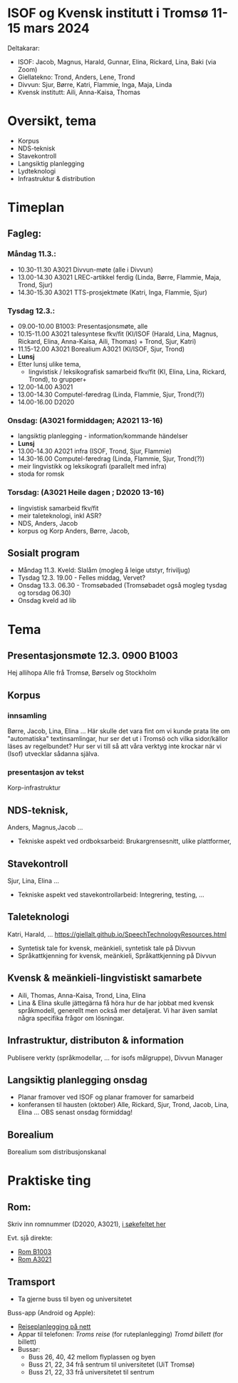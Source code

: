 ISOF og Kvensk institutt i Tromsø 11-15 mars 2024
=================================================

Deltakarar:

- ISOF: Jacob, Magnus, Harald, Gunnar, Elina, Rickard, Lina, Baki (via Zoom)
- Giellatekno: Trond, Anders, Lene, Trond
- Divvun: Sjur, Børre, Katri, Flammie, Inga, Maja, Linda
- Kvensk institutt: Aili, Anna-Kaisa, Thomas


# Oversikt, tema
- Korpus
- NDS-teknisk
- Stavekontroll
- Langsiktig planlegging
- Lydteknologi
- Infrastruktur & distribution

# Timeplan

## Fagleg:

### Måndag 11.3.:
- 10.30-11.30 A3021 Divvun-møte (alle i Divvun)
- 13.00-14.30 A3021 LREC-artikkel ferdig (Linda, Børre, Flammie, Maja, Trond, Sjur)
- 14.30-15.30 A3021 TTS-prosjektmøte (Katri, Inga, Flammie, Sjur)
    
### Tysdag 12.3.:
- 09.00-10.00 B1003: Presentasjonsmøte, alle
- 10.15-11.00 A3021 talesyntese fkv/fit (KI/ISOF (Harald, Lina, Magnus, Rickard, Elina, Anna-Kaisa, Aili, Thomas) + Trond, Sjur, Katri)
- 11.15-12.00 A3021 Borealium A3021 (KI/ISOF, Sjur, Trond)
- **Lunsj**
- Etter lunsj ulike tema, 
	- lingvistisk / leksikografisk samarbeid fkv/fit (KI, Elina, Lina, Rickard, Trond), to grupper+
 - 12.00-14.00 A3021 
 - 13.00-14.30 Computel-føredrag (Linda, Flammie, Sjur, Trond(?))
 - 14.00-16.00 D2020 

### Onsdag: (A3021 formiddagen; A2021 13-16)
- langsiktig planlegging - information/kommande händelser
- **Lunsj**
- 13.00-14.30 A2021 infra (ISOF, Trond, Sjur, Flammie)
- 14.30-16.00 Computel-føredrag (Linda, Flammie, Sjur, Trond(?))
- meir lingvistikk og leksikografi (parallelt med infra)
- stoda for romsk

### Torsdag: (A3021 Heile dagen ; D2020 13-16)
- lingvistisk samarbeid fkv/fit
- meir taleteknologi, inkl ASR?
- NDS, Anders, Jacob
- korpus og Korp Anders, Børre, Jacob, 

## Sosialt program

 - Måndag 11.3. Kveld: Slalåm (mogleg å leige utstyr, friviljug) 
 - Tysdag 12.3. 19.00 - Felles middag, Vervet?
 - Onsdag 13.3. 06.30 - Tromsøbaded (Tromsøbadet også mogleg tysdag og torsdag 06.30)
 - Onsdag kveld ad lib

# Tema

## Presentasjonsmøte 12.3. 0900 B1003
Hej allihopa Alle frå Tromsø, Børselv og Stockholm

## Korpus

### innsamling
Børre, Jacob, Lina, Elina ...
Här skulle det vara fint om vi kunde prata lite om "automatiska" textinsamlingar, hur ser det ut i Tromsö och vilka sidor/källor läses av regelbundet? Hur ser vi till så att våra verktyg inte krockar när vi (Isof) utvecklar sådanna själva.

### presentasjon av tekst
Korp-infrastruktur

## NDS-teknisk, 
Anders, Magnus,Jacob ...
- Tekniske aspekt ved ordboksarbeid: Brukargrensesnitt, ulike plattformer, 


## Stavekontroll
Sjur, Lina, Elina ...
- Tekniske aspekt ved stavekontrollarbeid: Integrering, testing, ...


## Taleteknologi
Katri, Harald, ...
https://giellalt.github.io/SpeechTechnologyResources.html
- Syntetisk tale for kvensk, meänkieli, syntetisk tale på Divvun
- Språkattkjenning for kvensk, meänkieli, Språkattkjenning på Divvun


## Kvensk & meänkieli-lingvistiskt samarbete
- Aili, Thomas, Anna-Kaisa, Trond, Lina, Elina
- Lina & Elina skulle jättegärna få höra hur de har jobbat med kvensk språkmodell, generellt men också mer detaljerat. Vi har även samlat några specifika frågor om lösningar.


## Infrastruktur, distributon & information
Publisere verkty (språkmodellar, ... for isofs målgruppe), Divvun Manager


## Langsiktig planlegging onsdag
- Planar framover ved ISOF og planar framover for samarbeid
- konferansen til hausten (oktober)
Alle, Rickard, Sjur, Trond, Jacob, Lina, Elina ... OBS senast onsdag förmiddag!

## Borealium
Borealium som distribusjonskanal


# Praktiske ting

## Rom:
 
Skriv inn romnummer (D2020, A3021), [i søkefeltet her](https://use.mazemap.com/#v=1&config=uit&campusid=5&zlevel=1&center=18.974200,69.682000&zoom=18&sharepoitype=point&sharepoi=18.97268%2C69.68250%2C1)

Evt. sjå direkte:

- [Rom B1003](https://use.mazemap.com/#v=1&campusid=5&zlevel=1&center=18.973982,69.680548&zoom=18&sharepoitype=poi&sharepoi=174312)
- [Rom A3021](https://use.mazemap.com/#v=1&campusid=5&zlevel=3&center=18.972918,69.680279&zoom=18&sharepoitype=poi&sharepoi=174189)


## Tramsport

- Ta gjerne buss til byen og universitetet

Buss-app (Android og Apple):

- [Reiseplanlegging på nett](https://fylkestrafikk.no/meny/planlegg-reisen/ruter-og-reisesok/reiseplanlegger/?from=Troms%C3%B8%20Prostneset%20(Troms%C3%B8)%20&to=UiT%20(Troms%C3%B8)%20&time=12%3A13&date=6.3.2024&direction=1)
- Appar til telefonen: *Troms reise* (for ruteplanlegging) *Tromd billett* (for billett)
- Bussar:
	- Buss 26, 40, 42 mellom flyplassen og byen
	- Buss 21, 22, 34 frå sentrum til universitetet (UiT Tromsø)
	- Buss 21, 22, 33 frå universitetet til sentrum

